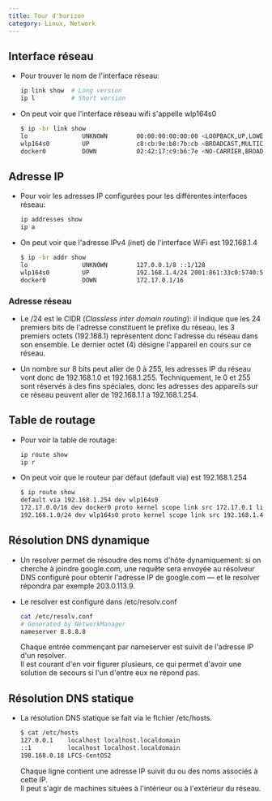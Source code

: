 ```yaml
---
title: Tour d'horizon
category: Linux, Network
---
```


## Interface réseau

* Pour trouver le nom de l'interface réseau:

  ``` bash
  ip link show  # Long version
  ip l          # Short version
  ```

* On peut voir que l'interface réseau wifi s'appelle wlp164s0

  ``` bash
  $ ip -br link show
  lo               UNKNOWN        00:00:00:00:00:00 <LOOPBACK,UP,LOWER_UP> 
  wlp164s0         UP             c8:cb:9e:b8:7b:cb <BROADCAST,MULTICAST,UP,LOWER_UP> 
  docker0          DOWN           02:42:17:c9:b6:7e <NO-CARRIER,BROADCAST,MULTICAST,UP>
  ```

## Adresse IP

* Pour voir les adresses IP configurées pour les différentes interfaces réseau:

    ``` bash
    ip addresses show
    ip a
    ```

* On peut voir que l'adresse IPv4 (inet) de l'interface WiFi est 192.168.1.4

  ``` bash
  $ ip -br addr show
  lo               UNKNOWN        127.0.0.1/8 ::1/128 
  wlp164s0         UP             192.168.1.4/24 2001:861:33c0:5740:539a:87d7:9c17:5ad7/64 2001:861:33c0:5740:f314:e7e8:65f9:8cbc/64 fe80::7e2e:17ed:912c:897b/64 
  docker0          DOWN           172.17.0.1/16
  ```

### Adresse réseau

* Le /24 est le CIDR (*Classless inter domain routing*): il indique que les 24 premiers bits de l'adresse constituent le préfixe du réseau, les 3 premiers octets (192.188.1) représentent donc l'adresse du réseau dans son ensemble. Le dernier octet (4) désigne l'appareil en cours sur ce réseau.

* Un nombre sur 8 bits peut aller de 0 à 255, les adresses IP du réseau vont donc de 192.168.1.0 et 192.168.1.255.
  Techniquement, le 0 et 255 sont réservés à des fins spéciales, donc les adresses des appareils sur ce réseau peuvent aller de 192.168.1.1 à 192.168.1.254.

## Table de routage

* Pour voir la table de routage:

  ``` bash
  ip route show
  ip r
  ```

* On peut voir que le routeur par défaut (default via) est 192.168.1.254

  ``` bash
  $ ip route show
  default via 192.168.1.254 dev wlp164s0 
  172.17.0.0/16 dev docker0 proto kernel scope link src 172.17.0.1 linkdown 
  192.168.1.0/24 dev wlp164s0 proto kernel scope link src 192.168.1.4
  ```

## Résolution DNS dynamique

* Un resolver permet de résoudre des noms d'hôte dynamiquement: si on cherche à joindre google.com, une requête sera envoyée au résolveur DNS configuré pour obtenir l'adresse IP de google.com — et le resolver répondra par exemple 203.0.113.9.

* Le resolver est configuré dans /etc/resolv.conf

  ``` bash
  cat /etc/resolv.conf
  # Generated by NetworkManager
  nameserver 8.8.8.8
  ```

  Chaque entrée commençant par nameserver est suivit de l'adresse IP d'un resolver.  
  Il est courant d'en voir figurer plusieurs, ce qui permet d'avoir une solution de secours si l'un d'entre eux ne répond pas.

## Résolution DNS statique

* La résolution DNS statique se fait via le fichier /etc/hosts.

  ``` bash
  $ cat /etc/hosts
  127.0.0.1    localhost localhost.localdomain
  ::1          localhost localhost.localdomain
  198.168.0.18 LFCS-CentOS2
  ```

  Chaque ligne contient une adresse IP suivit du ou des noms associés à cette IP.  
  Il peut s'agir de machines situées à l'intérieur ou à l'extérieur du réseau.
